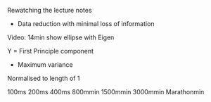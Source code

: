 


Rewatching the lecture notes

- Data reduction with minimal loss of information

Video: 14min show ellipse with Eigen

Y = First Principle component
  - Maximum variance


Normalised to length of 1

100ms
200ms
400ms
800mmin
1500mmin
3000mmin
Marathonmin